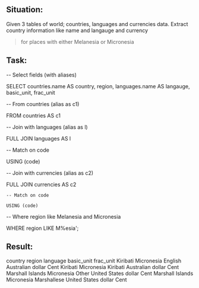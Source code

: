## Situation:
Given 3 tables of world; countries, languages and currencies data.
Extract country information like name and langauge and currency 
> for places with either Melanesia or Micronesia

## Task:
-- Select fields (with aliases)<p>
SELECT countries.name AS country, region, languages.name AS langauge,
       basic_unit, frac_unit<p>
-- From countries (alias as c1)<p>
FROM countries AS c1<p>
  -- Join with languages (alias as l)<p>
  FULL JOIN languages AS l<p>
    -- Match on code<p>
    USING (code)<p>
  -- Join with currencies (alias as c2)<p>
  FULL JOIN currencies AS c2
         
    -- Match on code
         
    USING (code)
       
-- Where region like Melanesia and Micronesia
       
       
WHERE region LIKE M%esia';

## Result:
country	region	language	basic_unit	frac_unit
Kiribati	Micronesia	English	Australian dollar	Cent
Kiribati	Micronesia	Kiribati	Australian dollar	Cent
Marshall Islands	Micronesia	Other	United States dollar	Cent
Marshall Islands	Micronesia	Marshallese	United States dollar	Cent
